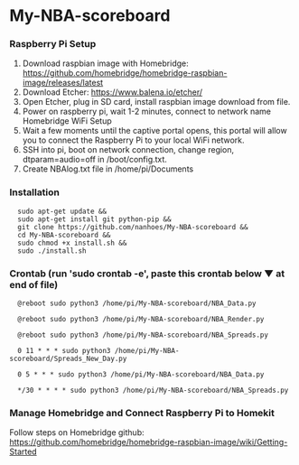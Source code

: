 # My-NBA-scoreboard
### Raspberry Pi Setup
1. Download raspbian image with Homebridge: https://github.com/homebridge/homebridge-raspbian-image/releases/latest
2. Download Etcher: https://www.balena.io/etcher/
3. Open Etcher, plug in SD card, install raspbian image download from file.
4. Power on raspberry pi, wait 1-2 minutes, connect to network name Homebridge WiFi Setup
5. Wait a few moments until the captive portal opens, this portal will allow you to connect the Raspberry Pi to your local WiFi network.
6. SSH into pi, boot on network connection, change region, dtparam=audio=off in /boot/config.txt.
7. Create NBAlog.txt file in /home/pi/Documents

### Installation
      sudo apt-get update &&
      sudo apt-get install git python-pip &&
      git clone https://github.com/nanhoes/My-NBA-scoreboard &&
      cd My-NBA-scoreboard &&
      sudo chmod +x install.sh &&
      sudo ./install.sh
      
### Crontab (run 'sudo crontab -e', paste this crontab below ▼ at end of file)
      @reboot sudo python3 /home/pi/My-NBA-scoreboard/NBA_Data.py

      @reboot sudo python3 /home/pi/My-NBA-scoreboard/NBA_Render.py

      @reboot sudo python3 /home/pi/My-NBA-scoreboard/NBA_Spreads.py

      0 11 * * * sudo python3 /home/pi/My-NBA-scoreboard/Spreads_New_Day.py

      0 5 * * * sudo python3 /home/pi/My-NBA-scoreboard/NBA_Data.py

      */30 * * * * sudo python3 /home/pi/My-NBA-scoreboard/NBA_Spreads.py
      
### Manage Homebridge and Connect Raspberry Pi to Homekit
Follow steps on Homebridge github: https://github.com/homebridge/homebridge-raspbian-image/wiki/Getting-Started
